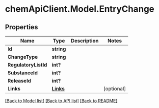 # chemApiClient.Model.EntryChange
## Properties

Name | Type | Description | Notes
------------ | ------------- | ------------- | -------------
**Id** | **string** |  | 
**ChangeType** | **string** |  | 
**RegulatoryListId** | **int?** |  | 
**SubstanceId** | **int?** |  | 
**ReleaseId** | **int?** |  | 
**Links** | [**Links**](Links.md) |  | [optional] 

[[Back to Model list]](../README.md#documentation-for-models) [[Back to API list]](../README.md#documentation-for-api-endpoints) [[Back to README]](../README.md)

